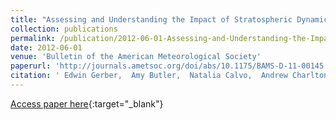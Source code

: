 ```yaml
---
title: "Assessing and Understanding the Impact of Stratospheric Dynamics and Variability on the Earth System"
collection: publications
permalink: /publication/2012-06-01-Assessing-and-Understanding-the-Impact-of-Stratospheric-Dynamics-and-Variability-on-the-Earth-System
date: 2012-06-01
venue: 'Bulletin of the American Meteorological Society'
paperurl: 'http://journals.ametsoc.org/doi/abs/10.1175/BAMS-D-11-00145.1'
citation: ' Edwin Gerber,  Amy Butler,  Natalia Calvo,  Andrew Charlton-Perez,  Marco Giorgetta,  Elisa Manzini,  Judith Perlwitz,  Lorenzo Polvani,  Fabrizio Sassi,  Adam Scaife,  Tiffany Shaw,  Seok-Woo Son,  Shingo Watanabe, &quot;Assessing and Understanding the Impact of Stratospheric Dynamics and Variability on the Earth System.&quot; Bulletin of the American Meteorological Society, 2012.'
---
```

[Access paper here](http://journals.ametsoc.org/doi/abs/10.1175/BAMS-D-11-00145.1){:target="_blank"}
